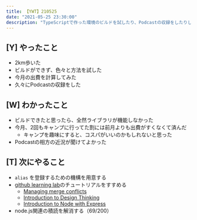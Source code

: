 ```yaml
---
title: 【YWT】210525
date: "2021-05-25 23:30:00"
description: "TypeScriptで作った環境のビルドを試したり、Podcastの収録をしたりした"
---
```


## [Y] やったこと

- 2km歩いた
- ビルドができず、色々と方法を試した
- 今月の出費を計算してみた
- 久々にPodcastの収録をした

## [W] わかったこと

- ビルドできたと思ったら、全然ライブラリが機能しなかった
- 今月、2回もキャンプに行ってた割には前月よりも出費がすくなくて済んだ
  - キャンプを趣味にすると、コスパがいいのかもしれないと思った
- Podcastの相方の近況が聞けてよかった

## [T] 次にやること

- `alias` を登録するための機構を用意する
- [github learning lab](https://lab.github.com/githubtraining)のチュートリアルをすすめる
  - [Managing merge conflicts](https://lab.github.com/githubtraining/managing-merge-conflicts)
  - [Introduction to Design Thinking](https://lab.github.com/githubtraining/introduction-to-design-thinking)
  - [Introduction to Node with Express](https://lab.github.com/everydeveloper/introduction-to-node-with-express)
- node.js関連の積読を解消する（69/200）

<!-- https://twitter.com/camomile_cafe/status/1396828348819537921?s=20 -->
